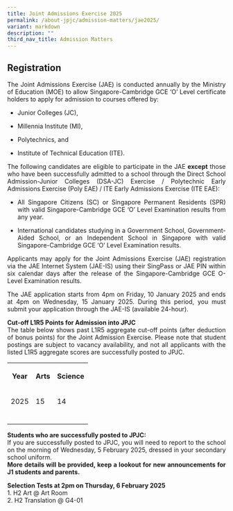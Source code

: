 ```yaml
---
title: Joint Admissions Exercise 2025
permalink: /about-jpjc/admission-matters/jae2025/
variant: markdown
description: ""
third_nav_title: Admission Matters
---
```

<div align="justify">

<h2>Registration</h2><p></p><p>The Joint Admissions Exercise (JAE) is conducted annually by the Ministry of Education (MOE) to allow Singapore-Cambridge GCE ‘O’ Level certificate holders to apply for admission to courses offered by:</p><ul data-tight="true" class="tight"><li><p>Junior Colleges (JC),</p></li><li><p>Millennia Institute (MI),</p></li><li><p>Polytechnics, and</p></li><li><p>Institute of Technical Education (ITE).</p></li></ul>


<p>The following candidates are eligible to participate in the JAE&nbsp;<strong>except</strong>&nbsp;those who have been successfully admitted to a school through the Direct School Admission-Junior Colleges (DSA-JC) Exercise / Polytechnic Early Admissions Exercise (Poly EAE) / ITE Early Admissions Exercise (ITE EAE):</p><ul data-tight="true" class="tight"><li><p>All Singapore Citizens (SC) or Singapore Permanent Residents (SPR) with valid Singapore-Cambridge GCE ‘O’ Level Examination results from any year.</p></li><li><p>International candidates studying in a Government School, Government-Aided School, or an Independent School in Singapore with valid Singapore-Cambridge GCE ‘O’ Level Examination results.</p></li></ul>
	
<p>Applicants may apply for the Joint Admissions Exercise (JAE) registration via the JAE Internet System (JAE-IS) using their SingPass or JAE PIN within six calendar days after the release of the Singapore-Cambridge GCE O-Level Examination results.</p>
<p>The JAE application starts from 4pm on Friday, 10 January 2025 and ends at 4pm on Wednesday, 15 January 2025. During this period, you must submit your application through the JAE-IS (available 24-hour).
</p>

<p><b>Cut-off L1R5 Points for Admission into JPJC</b><br>
The table below shows past L1R5 aggregate cut-off points (after deduction of bonus points) for the Joint Admission Exercise. Please note that student postings are subject to vacancy availability, and not all applicants with the listed L1R5 aggregate scores are successfully posted to JPJC.

<table><tbody><tr><th rowspan="1" colspan="1"><p>Year</p></th><th rowspan="1" colspan="1"><p>Arts</p></th><th rowspan="1" colspan="1"><p>Science</p></th></tr><tr><td rowspan="1" colspan="1"><p>2025</p></td><td rowspan="1" colspan="1"><p>15</p></td><td rowspan="1" colspan="1"><p>14</p></td></tr><tr><td rowspan="1" colspan="1"><p></p></td><td rowspan="1" colspan="1"><p></p></td><td rowspan="1" colspan="1"><p></p></td></tr></tbody></table>

</p><p><b>Students who are successfully posted to JPJC:</b><br>
If you are successfully posted to JPJC, you will need to report to the school on the morning of Wednesday, 5 February 2025, dressed in your secondary school uniform. <br>
<b>	More details will be provided, keep a lookout for new announcements for J1 students and parents.</b><br>

</p><p><b>Selection Tests at 2pm on Thursday, 6 February 2025</b><br>
1.	H2 Art @ Art Room<br> 
2.	H2 Translation @ G4-01
	
	
	
	
	
	
	
	
	
	
	
	
	
	
	
	
	
</p></div>	
<p hidden="">Please visit&nbsp;<a href="https://www.moe.gov.sg/post-secondary/admissions/jae" rel="noopener noreferrer nofollow" target="_blank">MOE Admissions</a>&nbsp;website&nbsp;for more information.</p>